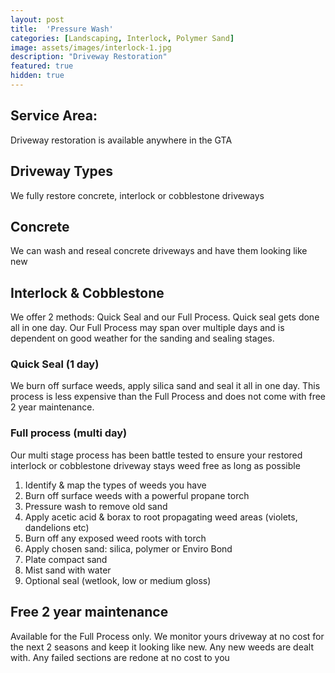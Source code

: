 ```yaml
---
layout: post
title:  'Pressure Wash'
categories: [Landscaping, Interlock, Polymer Sand]
image: assets/images/interlock-1.jpg
description: "Driveway Restoration"
featured: true
hidden: true
---
```


## Service Area:
Driveway restoration is available anywhere in the GTA

## Driveway Types
We fully restore concrete, interlock or cobblestone driveways

## Concrete
We can wash and reseal concrete driveways and have them looking like new

## Interlock & Cobblestone
We offer 2 methods: Quick Seal and our Full Process. Quick seal gets done all in one day. Our Full Process may span over multiple days and is dependent on good weather for the sanding and sealing stages.


### Quick Seal (1 day)
We burn off surface weeds, apply silica sand and seal it all in one day. This process is less expensive than the Full Process and does not come with free 2 year maintenance.

### Full process (multi day)
Our multi stage process has been battle tested to ensure your restored interlock or cobblestone driveway stays weed free as long as possible

  1. Identify & map the types of weeds you have
  2. Burn off surface weeds with a powerful propane torch
  3. Pressure wash to remove old sand
  4. Apply acetic acid & borax to root propagating weed areas (violets, dandelions etc)
  5. Burn off any exposed weed roots with torch
  6. Apply chosen sand: silica, polymer or Enviro Bond
  7. Plate compact sand
  8. Mist sand with water
  9. Optional seal (wetlook, low or medium gloss)

## Free 2 year maintenance
Available for the Full Process only.
We monitor yours driveway at no cost for the next 2 seasons and keep it looking like new. Any new weeds are dealt with. Any failed sections are redone at no cost to you
